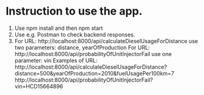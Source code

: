 # Instruction to use the app.
1. Use npm install and then npm start
2. Use e.g. Postman to check backend responses.
3. For URL:
    http://localhost:8000/api/calculateDieselUsageForDistance
    use two parameters: distance, yearOfProduction
   For URL:
    http://localhost:8000/api/probabilityOfUnitInjectorFail
    use one parameter: vin
Examples of URL:
http://localhost:8000/api/calculateDieselUsageForDistance?distance=500&yearOfProduction=2010&fuelUsagePer100km=7
http://localhost:8000/api/probabilityOfUnitInjectorFail?vin=HCD15664896